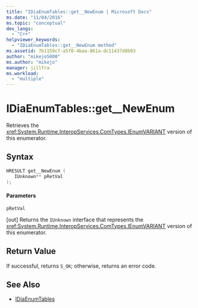 ```yaml
---
title: "IDiaEnumTables::get__NewEnum | Microsoft Docs"
ms.date: "11/04/2016"
ms.topic: "conceptual"
dev_langs:
  - "C++"
helpviewer_keywords:
  - "IDiaEnumTables::get__NewEnum method"
ms.assetid: 7b1159c7-a5f0-4baa-861a-dc11437d8b93
author: "mikejo5000"
ms.author: "mikejo"
manager: jillfra
ms.workload:
  - "multiple"
---
```

# IDiaEnumTables::get__NewEnum
Retrieves the <xref:System.Runtime.InteropServices.ComTypes.IEnumVARIANT> version of this enumerator.

## Syntax

```C++
HRESULT get__NewEnum ( 
   IUnknown** pRetVal
);
```

#### Parameters
 `pRetVal`

[out] Returns the `IUnknown` interface that represents the <xref:System.Runtime.InteropServices.ComTypes.IEnumVARIANT> version of this enumerator.

## Return Value
 If successful, returns `S_OK`; otherwise, returns an error code.

## See Also
- [IDiaEnumTables](../../debugger/debug-interface-access/idiaenumtables.md)
